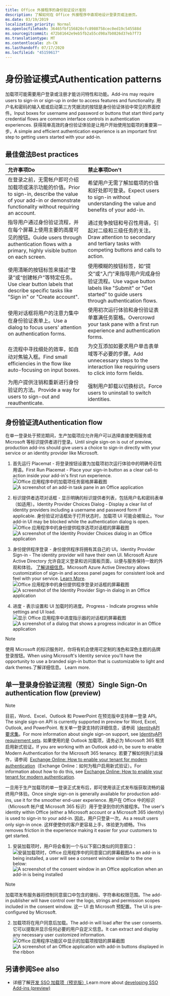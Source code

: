 ```yaml
---
title: Office 外接程序的身份验证设计准则
description: 了解如何在 Office 外接程序中直观地设计登录页或注册页。
ms.date: 03/19/2019
localization_priority: Normal
ms.openlocfilehash: 36465fbf156820cfc8980758cec0ed19c545588d
ms.sourcegitcommit: 472b81642e9eb5fb2a55cd98a7b0826d37eb7f73
ms.translationtype: MT
ms.contentlocale: zh-CN
ms.lasthandoff: 07/17/2020
ms.locfileid: "45159617"
---
```

# <a name="authentication-patterns"></a><span data-ttu-id="74e02-103">身份验证模式</span><span class="sxs-lookup"><span data-stu-id="74e02-103">Authentication patterns</span></span>

<span data-ttu-id="74e02-104">加载项可能需要用户登录或注册才能访问特性和功能。</span><span class="sxs-lookup"><span data-stu-id="74e02-104">Add-ins may require users to sign-in or sign-up in order to access features and functionality.</span></span> <span data-ttu-id="74e02-105">用户名和密码的输入框或启动第三方凭据流的按钮是身份验证体验中常见的界面控件。</span><span class="sxs-lookup"><span data-stu-id="74e02-105">Input boxes for username and password or buttons that start third party credential flows are common interface controls in authentication experiences.</span></span> <span data-ttu-id="74e02-106">获得简单高效的身份验证体验是让用户开始使用加载项的重要第一步。</span><span class="sxs-lookup"><span data-stu-id="74e02-106">A simple and efficient authentication experience is an important first step to getting users started with your add-in.</span></span>

## <a name="best-practices"></a><span data-ttu-id="74e02-107">最佳做法</span><span class="sxs-lookup"><span data-stu-id="74e02-107">Best practices</span></span>

|<span data-ttu-id="74e02-108">允许事项</span><span class="sxs-lookup"><span data-stu-id="74e02-108">Do</span></span>|<span data-ttu-id="74e02-109">禁止事项</span><span class="sxs-lookup"><span data-stu-id="74e02-109">Don't</span></span>|
|:----|:----|
|<span data-ttu-id="74e02-110">在登录之前，无需帐户即可介绍加载项或演示功能的价值。</span><span class="sxs-lookup"><span data-stu-id="74e02-110">Prior to sign-in, describe the value of your add-in or demonstrate functionality without requiring an account.</span></span> |<span data-ttu-id="74e02-111">希望用户无需了解加载项的价值和好处即可登录。</span><span class="sxs-lookup"><span data-stu-id="74e02-111">Expect users to sign-in without understanding the value and benefits of your add-in.</span></span>|
|<span data-ttu-id="74e02-112">指导用户通过身份验证流程，并在每个屏幕上使用主要的高度可见的按钮。</span><span class="sxs-lookup"><span data-stu-id="74e02-112">Guide users through authentication flows with a primary, highly visible button on each screen.</span></span> |<span data-ttu-id="74e02-113">通过竞争按钮和号召性用语，引起对二级和三级任务的关注。</span><span class="sxs-lookup"><span data-stu-id="74e02-113">Draw attention to secondary and tertiary tasks with competing buttons and calls to action.</span></span>|
|<span data-ttu-id="74e02-114">使用清晰的按钮标签来描述“登录”或“创建帐户”等特定任务。</span><span class="sxs-lookup"><span data-stu-id="74e02-114">Use clear button labels that describe specific tasks like "Sign in" or "Create account".</span></span>   |<span data-ttu-id="74e02-115">使用模糊的按钮标签，如“提交”或“入门”来指导用户完成身份验证流程。</span><span class="sxs-lookup"><span data-stu-id="74e02-115">Use vague button labels like "Submit" or "Get started" to guide users through authentication flows.</span></span>|
|<span data-ttu-id="74e02-116">使用对话框将用户的注意力集中在身份验证表单上。</span><span class="sxs-lookup"><span data-stu-id="74e02-116">Use a dialog to focus users' attention on authentication forms.</span></span>    |<span data-ttu-id="74e02-117">使用初次运行体验和身份验证表单塞满任务窗格。</span><span class="sxs-lookup"><span data-stu-id="74e02-117">Overcrowd your task pane with a first run experience and authentication forms.</span></span>|
|<span data-ttu-id="74e02-118">在流程中寻找细处的效率，如自动对焦输入框。</span><span class="sxs-lookup"><span data-stu-id="74e02-118">Find small efficiencies in the flow like auto-focusing on input boxes.</span></span> |<span data-ttu-id="74e02-119">为交互添加如要求用户单击表单域等不必要的步骤。</span><span class="sxs-lookup"><span data-stu-id="74e02-119">Add unnecessary steps to the interaction like requiring users to click into form fields.</span></span>|
|<span data-ttu-id="74e02-120">为用户提供注销和重新进行身份验证的方法。</span><span class="sxs-lookup"><span data-stu-id="74e02-120">Provide a way for users to sign-out and reauthenticate.</span></span>    |<span data-ttu-id="74e02-121">强制用户卸载以切换标识。</span><span class="sxs-lookup"><span data-stu-id="74e02-121">Force users to uninstall to switch identities.</span></span>|

## <a name="authentication-flow"></a><span data-ttu-id="74e02-122">身份验证流</span><span class="sxs-lookup"><span data-stu-id="74e02-122">Authentication flow</span></span>

<span data-ttu-id="74e02-123">在单一登录处于预览期间，生产加载项应允许用户可以选择直接使用服务或 Microsoft 等标识提供者进行登录。</span><span class="sxs-lookup"><span data-stu-id="74e02-123">Until single sign-on is out of preview, production add-ins should give users a choice to sign-in directly with your service or an identity provider like Microsoft.</span></span>

1. <span data-ttu-id="74e02-124">首先运行 Placemat - 将登录按钮设置为加载项初次运行体验中的明确号召性用语。</span><span class="sxs-lookup"><span data-stu-id="74e02-124">First Run Placemat - Place your sign-in button as a clear call-to action inside your add-in's first run experience.</span></span>
<span data-ttu-id="74e02-125">![Office 应用程序中的加载项任务窗格屏幕截图](../images/add-in-fre-value-placemat.png)</span><span class="sxs-lookup"><span data-stu-id="74e02-125">![A screenshot of an add-in task pane in an Office application](../images/add-in-fre-value-placemat.png)</span></span>

2. <span data-ttu-id="74e02-126">标识提供者选项对话框 - 显示明确的标识提供者列表，包括用户名和密码表单（如适用）。</span><span class="sxs-lookup"><span data-stu-id="74e02-126">Identity Provider Choices Dialog - Display a clear list of identity providers including a username and password form if applicable.</span></span> <span data-ttu-id="74e02-127">身份验证对话框处于打开状态时，加载项 UI 可能会被阻止。</span><span class="sxs-lookup"><span data-stu-id="74e02-127">Your add-in UI may be blocked while the authentication dialog is open.</span></span>
<span data-ttu-id="74e02-128">![Office 应用程序中的身份提供程序选项对话框的屏幕截图](../images/add-in-auth-choices-dialog.png)</span><span class="sxs-lookup"><span data-stu-id="74e02-128">![A screenshot of the Identity Provider Choices dialog in an Office application](../images/add-in-auth-choices-dialog.png)</span></span>



3. <span data-ttu-id="74e02-129">身份提供程序登录 - 身份提供程序将拥有其自己的 UI。</span><span class="sxs-lookup"><span data-stu-id="74e02-129">Identity Provider Sign-in - The identity provider will have their own UI.</span></span> <span data-ttu-id="74e02-130">Microsoft Azure Active Directory 允许自定义登录和访问面板页面，以便与服务保持一致的外观和体验。 [了解详细信息](/azure/active-directory/fundamentals/customize-branding)。</span><span class="sxs-lookup"><span data-stu-id="74e02-130">Microsoft Azure Active Directory allows customization of sign-in and access panel pages for consistent look and feel with your service. [Learn More](/azure/active-directory/fundamentals/customize-branding).</span></span>
<span data-ttu-id="74e02-131">![Office 应用程序中的身份提供程序登录对话框的屏幕截图](../images/add-in-auth-identity-sign-in.png)</span><span class="sxs-lookup"><span data-stu-id="74e02-131">![A screenshot of the Identity Provider Sign-in dialog in an Office application](../images/add-in-auth-identity-sign-in.png)</span></span>

4. <span data-ttu-id="74e02-132">进度 - 表示设置和 UI 加载时的进度。</span><span class="sxs-lookup"><span data-stu-id="74e02-132">Progress - Indicate progress while settings and UI load.</span></span>
<span data-ttu-id="74e02-133">![显示 Office 应用程序中进度指示器的对话框的屏幕截图](../images/add-in-auth-modal-interstitial.png)</span><span class="sxs-lookup"><span data-stu-id="74e02-133">![A screenshot of a dialog that shows a progress indicator in an Office application](../images/add-in-auth-modal-interstitial.png)</span></span>

> [!NOTE] 
> <span data-ttu-id="74e02-134">使用 Microsoft 的标识服务时，你将有机会使用可定制的浅色和深色主题的品牌登录按钮。</span><span class="sxs-lookup"><span data-stu-id="74e02-134">When using Microsoft's Identity service you'll have the opportunity to use a branded sign-in button that is customizable to light and dark themes.</span></span><span data-ttu-id="74e02-135">了解详细信息。</span><span class="sxs-lookup"><span data-stu-id="74e02-135"> Learn more.</span></span>

## <a name="single-sign-on-authentication-flow-preview"></a><span data-ttu-id="74e02-136">单一登录身份验证流程（预览）</span><span class="sxs-lookup"><span data-stu-id="74e02-136">Single Sign-On authentication flow (preview)</span></span>

> [!NOTE]
> <span data-ttu-id="74e02-137">目前，Word、Excel、Outlook 和 PowerPoint 在预览版中支持单一登录 API。</span><span class="sxs-lookup"><span data-stu-id="74e02-137">The single sign-on API is currently supported in preview for Word, Excel, Outlook, and PowerPoint.</span></span> <span data-ttu-id="74e02-138">有关单一登录支持的详细信息，请参阅  [IdentityAPI 要求集](../reference/requirement-sets/identity-api-requirement-sets.md)。</span><span class="sxs-lookup"><span data-stu-id="74e02-138">For more information about single sign-on support, see [IdentityAPI requirement sets](../reference/requirement-sets/identity-api-requirement-sets.md).</span></span> <span data-ttu-id="74e02-139">如果使用的是 Outlook 加载项，请务必为 Microsoft 365 租赁启用新式验证。</span><span class="sxs-lookup"><span data-stu-id="74e02-139">If you are working with an Outlook add-in, be sure to enable Modern Authentication for the Microsoft 365 tenancy.</span></span> <span data-ttu-id="74e02-140">若要了解如何执行此操作，请参阅  [Exchange Online: How to enable your tenant for modern authentication](https://social.technet.microsoft.com/wiki/contents/articles/32711.exchange-online-how-to-enable-your-tenant-for-modern-authentication.aspx)（Exchange Online：如何为租户启用新式验证）。</span><span class="sxs-lookup"><span data-stu-id="74e02-140">For information about how to do this, see [Exchange Online: How to enable your tenant for modern authentication](https://social.technet.microsoft.com/wiki/contents/articles/32711.exchange-online-how-to-enable-your-tenant-for-modern-authentication.aspx).</span></span>

<span data-ttu-id="74e02-141">一旦用于生产加载项的单一登录正式发布后，即可使用该正式发布版获取流畅的最终用户体验。</span><span class="sxs-lookup"><span data-stu-id="74e02-141">Once single sign-on is generally available for production add-ins, use it for the smoother end-user experience.</span></span> <span data-ttu-id="74e02-142">用户在 Office 中的标识（Microsoft 帐户或 Microsoft 365 标识）用于登录到你的外接程序。</span><span class="sxs-lookup"><span data-stu-id="74e02-142">The user's identity within Office (either a Microsoft account or a Microsoft 365 identity) is used to sign-in to your add-in.</span></span> <span data-ttu-id="74e02-143">因此，用户只登录一次。</span><span class="sxs-lookup"><span data-stu-id="74e02-143">As a result users only sign-in once.</span></span> <span data-ttu-id="74e02-144">这样便使你的客户更容易上手，体验更为顺畅。</span><span class="sxs-lookup"><span data-stu-id="74e02-144">This removes friction in the experience making it easier for your customers to get started.</span></span>

1. <span data-ttu-id="74e02-145">安装加载项时，用户将会看到一个与以下窗口类似的同意窗口：![安装加载项时，Office 应用程序中的同意窗口的屏幕截图](../images/add-in-auth-SSO-consent-dialog.png)</span><span class="sxs-lookup"><span data-stu-id="74e02-145">As an add-in is being installed, a user will see a consent window similar to the one below: ![A screenshot of the consent window in an Office application when an add-in is being installed](../images/add-in-auth-SSO-consent-dialog.png)</span></span>
> [!NOTE]
> <span data-ttu-id="74e02-146">加载项发布服务器将控制同意窗口中包含的徽标、字符串和权限范围。</span><span class="sxs-lookup"><span data-stu-id="74e02-146">The add-in publisher will have control over the logo, strings and permission scopes included in the consent window.</span></span> <span data-ttu-id="74e02-147">这一 UI 由 Microsoft 预配置。</span><span class="sxs-lookup"><span data-stu-id="74e02-147">The UI is pre-configured by Microsoft.</span></span>

2. <span data-ttu-id="74e02-148">加载项将在用户同意后加载。</span><span class="sxs-lookup"><span data-stu-id="74e02-148">The add-in will load after the user consents.</span></span> <span data-ttu-id="74e02-149">它可以提取并显示任何必要的用户自定义信息。</span><span class="sxs-lookup"><span data-stu-id="74e02-149">It can extract and display any necessary user customized information.</span></span>
<span data-ttu-id="74e02-150">![Office 应用程序功能区中显示的加载项按钮的屏幕截图](../images/add-in-ribbon.png)</span><span class="sxs-lookup"><span data-stu-id="74e02-150">![A screenshot of an Office application with add-in buttons displayed in the ribbon](../images/add-in-ribbon.png)</span></span>

## <a name="see-also"></a><span data-ttu-id="74e02-151">另请参阅</span><span class="sxs-lookup"><span data-stu-id="74e02-151">See also</span></span>

- <span data-ttu-id="74e02-152">详细了解[开发 SSO 加载项（预览版）](../develop/sso-in-office-add-ins.md)</span><span class="sxs-lookup"><span data-stu-id="74e02-152">Learn more about [developing SSO Add-ins (preview)](../develop/sso-in-office-add-ins.md)</span></span>
